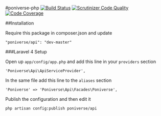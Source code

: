 #poniverse-php
[![Build Status](https://travis-ci.org/Poniverse/poniverse-php.svg?branch=master)](https://travis-ci.org/Poniverse/poniverse-php) [![Scrutinizer Code Quality](https://scrutinizer-ci.com/g/Poniverse/poniverse-php/badges/quality-score.png?s=7d517521c412c0adf149be941eebb82b13051ec9)](https://scrutinizer-ci.com/g/Poniverse/poniverse-php/) [![Code Coverage](https://scrutinizer-ci.com/g/Poniverse/poniverse-php/badges/coverage.png?s=07f581f7e79b32a700e1fad64950f56179a61bf1)](https://scrutinizer-ci.com/g/Poniverse/poniverse-php/)

##Installation

Require this package in composer.json and update

    "poniverse/api": "dev-master"

###Laravel 4 Setup

Open up `app/config/app.php` and add this line in your `providers` section

    'Poniverse\Api\ApiServiceProvider',

In the same file add this line to the ```aliases``` section

    'Poniverse' => 'Poniverse\Api\Facades\Poniverse',

Publish the configuration and then edit it

    php artisan config:publish poniverse/api

